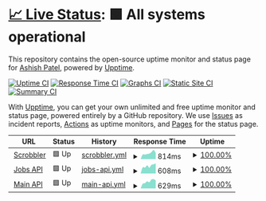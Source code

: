 # [📈 Live Status](https://status.ashish.me): <!--live status--> **🟩 All systems operational**

This repository contains the open-source uptime monitor and status page for [Ashish Patel](https://ashish.me), powered by [Upptime](https://github.com/upptime/upptime).

[![Uptime CI](https://github.com/koj-co/upptime/workflows/Uptime%20CI/badge.svg)](https://github.com/koj-co/upptime/actions?query=workflow%3A%22Uptime+CI%22)
[![Response Time CI](https://github.com/koj-co/upptime/workflows/Response%20Time%20CI/badge.svg)](https://github.com/koj-co/upptime/actions?query=workflow%3A%22Response+Time+CI%22)
[![Graphs CI](https://github.com/koj-co/upptime/workflows/Graphs%20CI/badge.svg)](https://github.com/koj-co/upptime/actions?query=workflow%3A%22Graphs+CI%22)
[![Static Site CI](https://github.com/koj-co/upptime/workflows/Static%20Site%20CI/badge.svg)](https://github.com/koj-co/upptime/actions?query=workflow%3A%22Static+Site+CI%22)
[![Summary CI](https://github.com/koj-co/upptime/workflows/Summary%20CI/badge.svg)](https://github.com/koj-co/upptime/actions?query=workflow%3A%22Summary+CI%22)

With [Upptime](https://upptime.js.org), you can get your own unlimited and free uptime monitor and status page, powered entirely by a GitHub repository. We use [Issues](https://github.com/ashishdotme/status.ashish.me/issues) as incident reports, [Actions](https://github.com/ashishdotme/status.ashish.me/actions) as uptime monitors, and [Pages](https://status.ashish.me) for the status page.

<!--start: status pages-->
<!-- This summary is generated by Upptime (https://github.com/upptime/upptime) -->
<!-- Do not edit this manually, your changes will be overwritten -->
<!-- prettier-ignore -->
| URL | Status | History | Response Time | Uptime |
| --- | ------ | ------- | ------------- | ------ |
| <img alt="" src="https://icons.duckduckgo.com/ip3/scrobbler.ashish.me.ico" height="13"> [Scrobbler](https://scrobbler.ashish.me/health) | 🟩 Up | [scrobbler.yml](https://github.com/ashishdotme/status.ashish.me/commits/HEAD/history/scrobbler.yml) | <details><summary><img alt="Response time graph" src="./graphs/scrobbler/response-time-week.png" height="20"> 814ms</summary><br><a href="https://status.ashish.me/history/scrobbler"><img alt="Response time 785" src="https://img.shields.io/endpoint?url=https%3A%2F%2Fraw.githubusercontent.com%2Fashishdotme%2Fstatus.ashish.me%2FHEAD%2Fapi%2Fscrobbler%2Fresponse-time.json"></a><br><a href="https://status.ashish.me/history/scrobbler"><img alt="24-hour response time 838" src="https://img.shields.io/endpoint?url=https%3A%2F%2Fraw.githubusercontent.com%2Fashishdotme%2Fstatus.ashish.me%2FHEAD%2Fapi%2Fscrobbler%2Fresponse-time-day.json"></a><br><a href="https://status.ashish.me/history/scrobbler"><img alt="7-day response time 814" src="https://img.shields.io/endpoint?url=https%3A%2F%2Fraw.githubusercontent.com%2Fashishdotme%2Fstatus.ashish.me%2FHEAD%2Fapi%2Fscrobbler%2Fresponse-time-week.json"></a><br><a href="https://status.ashish.me/history/scrobbler"><img alt="30-day response time 794" src="https://img.shields.io/endpoint?url=https%3A%2F%2Fraw.githubusercontent.com%2Fashishdotme%2Fstatus.ashish.me%2FHEAD%2Fapi%2Fscrobbler%2Fresponse-time-month.json"></a><br><a href="https://status.ashish.me/history/scrobbler"><img alt="1-year response time 785" src="https://img.shields.io/endpoint?url=https%3A%2F%2Fraw.githubusercontent.com%2Fashishdotme%2Fstatus.ashish.me%2FHEAD%2Fapi%2Fscrobbler%2Fresponse-time-year.json"></a></details> | <details><summary><a href="https://status.ashish.me/history/scrobbler">100.00%</a></summary><a href="https://status.ashish.me/history/scrobbler"><img alt="All-time uptime 99.94%" src="https://img.shields.io/endpoint?url=https%3A%2F%2Fraw.githubusercontent.com%2Fashishdotme%2Fstatus.ashish.me%2FHEAD%2Fapi%2Fscrobbler%2Fuptime.json"></a><br><a href="https://status.ashish.me/history/scrobbler"><img alt="24-hour uptime 100.00%" src="https://img.shields.io/endpoint?url=https%3A%2F%2Fraw.githubusercontent.com%2Fashishdotme%2Fstatus.ashish.me%2FHEAD%2Fapi%2Fscrobbler%2Fuptime-day.json"></a><br><a href="https://status.ashish.me/history/scrobbler"><img alt="7-day uptime 100.00%" src="https://img.shields.io/endpoint?url=https%3A%2F%2Fraw.githubusercontent.com%2Fashishdotme%2Fstatus.ashish.me%2FHEAD%2Fapi%2Fscrobbler%2Fuptime-week.json"></a><br><a href="https://status.ashish.me/history/scrobbler"><img alt="30-day uptime 100.00%" src="https://img.shields.io/endpoint?url=https%3A%2F%2Fraw.githubusercontent.com%2Fashishdotme%2Fstatus.ashish.me%2FHEAD%2Fapi%2Fscrobbler%2Fuptime-month.json"></a><br><a href="https://status.ashish.me/history/scrobbler"><img alt="1-year uptime 99.94%" src="https://img.shields.io/endpoint?url=https%3A%2F%2Fraw.githubusercontent.com%2Fashishdotme%2Fstatus.ashish.me%2FHEAD%2Fapi%2Fscrobbler%2Fuptime-year.json"></a></details>
| <img alt="" src="https://icons.duckduckgo.com/ip3/jobsapi.ashish.me.ico" height="13"> [Jobs API](https://jobsapi.ashish.me/) | 🟩 Up | [jobs-api.yml](https://github.com/ashishdotme/status.ashish.me/commits/HEAD/history/jobs-api.yml) | <details><summary><img alt="Response time graph" src="./graphs/jobs-api/response-time-week.png" height="20"> 608ms</summary><br><a href="https://status.ashish.me/history/jobs-api"><img alt="Response time 692" src="https://img.shields.io/endpoint?url=https%3A%2F%2Fraw.githubusercontent.com%2Fashishdotme%2Fstatus.ashish.me%2FHEAD%2Fapi%2Fjobs-api%2Fresponse-time.json"></a><br><a href="https://status.ashish.me/history/jobs-api"><img alt="24-hour response time 798" src="https://img.shields.io/endpoint?url=https%3A%2F%2Fraw.githubusercontent.com%2Fashishdotme%2Fstatus.ashish.me%2FHEAD%2Fapi%2Fjobs-api%2Fresponse-time-day.json"></a><br><a href="https://status.ashish.me/history/jobs-api"><img alt="7-day response time 608" src="https://img.shields.io/endpoint?url=https%3A%2F%2Fraw.githubusercontent.com%2Fashishdotme%2Fstatus.ashish.me%2FHEAD%2Fapi%2Fjobs-api%2Fresponse-time-week.json"></a><br><a href="https://status.ashish.me/history/jobs-api"><img alt="30-day response time 741" src="https://img.shields.io/endpoint?url=https%3A%2F%2Fraw.githubusercontent.com%2Fashishdotme%2Fstatus.ashish.me%2FHEAD%2Fapi%2Fjobs-api%2Fresponse-time-month.json"></a><br><a href="https://status.ashish.me/history/jobs-api"><img alt="1-year response time 692" src="https://img.shields.io/endpoint?url=https%3A%2F%2Fraw.githubusercontent.com%2Fashishdotme%2Fstatus.ashish.me%2FHEAD%2Fapi%2Fjobs-api%2Fresponse-time-year.json"></a></details> | <details><summary><a href="https://status.ashish.me/history/jobs-api">100.00%</a></summary><a href="https://status.ashish.me/history/jobs-api"><img alt="All-time uptime 100.00%" src="https://img.shields.io/endpoint?url=https%3A%2F%2Fraw.githubusercontent.com%2Fashishdotme%2Fstatus.ashish.me%2FHEAD%2Fapi%2Fjobs-api%2Fuptime.json"></a><br><a href="https://status.ashish.me/history/jobs-api"><img alt="24-hour uptime 100.00%" src="https://img.shields.io/endpoint?url=https%3A%2F%2Fraw.githubusercontent.com%2Fashishdotme%2Fstatus.ashish.me%2FHEAD%2Fapi%2Fjobs-api%2Fuptime-day.json"></a><br><a href="https://status.ashish.me/history/jobs-api"><img alt="7-day uptime 100.00%" src="https://img.shields.io/endpoint?url=https%3A%2F%2Fraw.githubusercontent.com%2Fashishdotme%2Fstatus.ashish.me%2FHEAD%2Fapi%2Fjobs-api%2Fuptime-week.json"></a><br><a href="https://status.ashish.me/history/jobs-api"><img alt="30-day uptime 100.00%" src="https://img.shields.io/endpoint?url=https%3A%2F%2Fraw.githubusercontent.com%2Fashishdotme%2Fstatus.ashish.me%2FHEAD%2Fapi%2Fjobs-api%2Fuptime-month.json"></a><br><a href="https://status.ashish.me/history/jobs-api"><img alt="1-year uptime 100.00%" src="https://img.shields.io/endpoint?url=https%3A%2F%2Fraw.githubusercontent.com%2Fashishdotme%2Fstatus.ashish.me%2FHEAD%2Fapi%2Fjobs-api%2Fuptime-year.json"></a></details>
| <img alt="" src="https://icons.duckduckgo.com/ip3/api.ashish.me.ico" height="13"> [Main API](https://api.ashish.me/) | 🟩 Up | [main-api.yml](https://github.com/ashishdotme/status.ashish.me/commits/HEAD/history/main-api.yml) | <details><summary><img alt="Response time graph" src="./graphs/main-api/response-time-week.png" height="20"> 629ms</summary><br><a href="https://status.ashish.me/history/main-api"><img alt="Response time 665" src="https://img.shields.io/endpoint?url=https%3A%2F%2Fraw.githubusercontent.com%2Fashishdotme%2Fstatus.ashish.me%2FHEAD%2Fapi%2Fmain-api%2Fresponse-time.json"></a><br><a href="https://status.ashish.me/history/main-api"><img alt="24-hour response time 712" src="https://img.shields.io/endpoint?url=https%3A%2F%2Fraw.githubusercontent.com%2Fashishdotme%2Fstatus.ashish.me%2FHEAD%2Fapi%2Fmain-api%2Fresponse-time-day.json"></a><br><a href="https://status.ashish.me/history/main-api"><img alt="7-day response time 629" src="https://img.shields.io/endpoint?url=https%3A%2F%2Fraw.githubusercontent.com%2Fashishdotme%2Fstatus.ashish.me%2FHEAD%2Fapi%2Fmain-api%2Fresponse-time-week.json"></a><br><a href="https://status.ashish.me/history/main-api"><img alt="30-day response time 631" src="https://img.shields.io/endpoint?url=https%3A%2F%2Fraw.githubusercontent.com%2Fashishdotme%2Fstatus.ashish.me%2FHEAD%2Fapi%2Fmain-api%2Fresponse-time-month.json"></a><br><a href="https://status.ashish.me/history/main-api"><img alt="1-year response time 665" src="https://img.shields.io/endpoint?url=https%3A%2F%2Fraw.githubusercontent.com%2Fashishdotme%2Fstatus.ashish.me%2FHEAD%2Fapi%2Fmain-api%2Fresponse-time-year.json"></a></details> | <details><summary><a href="https://status.ashish.me/history/main-api">100.00%</a></summary><a href="https://status.ashish.me/history/main-api"><img alt="All-time uptime 100.00%" src="https://img.shields.io/endpoint?url=https%3A%2F%2Fraw.githubusercontent.com%2Fashishdotme%2Fstatus.ashish.me%2FHEAD%2Fapi%2Fmain-api%2Fuptime.json"></a><br><a href="https://status.ashish.me/history/main-api"><img alt="24-hour uptime 100.00%" src="https://img.shields.io/endpoint?url=https%3A%2F%2Fraw.githubusercontent.com%2Fashishdotme%2Fstatus.ashish.me%2FHEAD%2Fapi%2Fmain-api%2Fuptime-day.json"></a><br><a href="https://status.ashish.me/history/main-api"><img alt="7-day uptime 100.00%" src="https://img.shields.io/endpoint?url=https%3A%2F%2Fraw.githubusercontent.com%2Fashishdotme%2Fstatus.ashish.me%2FHEAD%2Fapi%2Fmain-api%2Fuptime-week.json"></a><br><a href="https://status.ashish.me/history/main-api"><img alt="30-day uptime 100.00%" src="https://img.shields.io/endpoint?url=https%3A%2F%2Fraw.githubusercontent.com%2Fashishdotme%2Fstatus.ashish.me%2FHEAD%2Fapi%2Fmain-api%2Fuptime-month.json"></a><br><a href="https://status.ashish.me/history/main-api"><img alt="1-year uptime 100.00%" src="https://img.shields.io/endpoint?url=https%3A%2F%2Fraw.githubusercontent.com%2Fashishdotme%2Fstatus.ashish.me%2FHEAD%2Fapi%2Fmain-api%2Fuptime-year.json"></a></details>

<!--end: status pages-->
